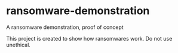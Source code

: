 # ransomware-demonstration
A ransomware demonstration, proof of concept

This project is created to show how ransomwares work. Do not use unethical.
